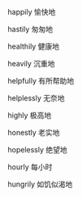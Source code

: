 happily 愉快地

hastily 匆匆地

healthily 健康地

heavily 沉重地

helpfully 有所帮助地

helplessly 无奈地

highly 极高地

honestly 老实地

hopelessly 绝望地

hourly 每小时

hungrily 如饥似渴地